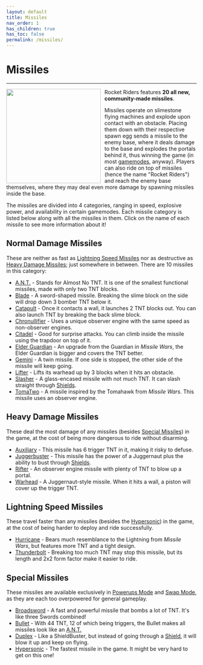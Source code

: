 ```yaml
---
layout: default
title: Missiles
nav_order: 1
has_children: true
has_toc: false
permalink: /missiles/
---
```

# Missiles
---

<img src="https://zeroniaserver.github.io/RocketRidersWiki/images/missiles.png" width="250" style="float: left; margin-right: 10px;" />
<p>Rocket Riders features <b>20 all new, community-made missiles</b>.

Missiles operate on slimestone flying machines and explode upon contact with an obstacle. Placing them down with their respective spawn egg sends a missile to the enemy base, where it deals damage to the base and explodes the portals behind it, thus winning the game (in most [gamemodes](https://zeroniaserver.github.io/RocketRidersWiki/gamemodes), anyway). Players can also ride on top of missiles (hence the name "Rocket Riders") and reach the enemy base themselves, where they may deal even more damage by spawning missiles inside the base.

The missiles are divided into 4 categories, ranging in speed, explosive power, and availability in certain gamemodes. Each missile category is listed below along with all the missiles in them. Click on the name of each missile to see more information about it!

**Normal Damage Missiles**
---
These are neither as fast as [Lightning Speed Missiles](#lightning-speed-missiles) nor as destructive as [Heavy Damage Missiles](#heavy-damage-missiles); just somewhere in between. There are 10 missiles in this category:

- [A.N.T.](https://zeroniaserver.github.io/RocketRidersWiki/missiles/normal/ant) - Stands for Almost No TNT. It is one of the smallest functional missiles, made with only two TNT blocks.  
- [Blade](https://zeroniaserver.github.io/RocketRidersWiki/missiles/normal/blade) - A sword-shaped missile. Breaking the slime block on the side will drop down 3 bomber TNT below it.
- [Catapult](https://zeroniaserver.github.io/RocketRidersWiki/missiles/normal/catapult) - Once it contacts a wall, it launches 2 TNT blocks out. You can also launch TNT by breaking the back slime block.
- [Chronullifier](https://zeroniaserver.github.io/RocketRidersWiki/missiles/normal/chronullifier) - Uses a unique observer engine with the same speed as non-observer engines.
- [Citadel](https://zeroniaserver.github.io/RocketRidersWiki/missiles/normal/citadel) - Good for surprise attacks. You can climb inside the missile using the trapdoor on top of it.
- [Elder Guardian](https://zeroniaserver.github.io/RocketRidersWiki/missiles/normal/elder_guardian) - An upgrade from the Guardian in *Missile Wars*, the Elder Guardian is bigger and covers the TNT better.
- [Gemini](https://zeroniaserver.github.io/RocketRidersWiki/missiles/normal/gemini) - A twin missile. If one side is stopped, the other side of the missile will keep going.
- [Lifter](https://zeroniaserver.github.io/RocketRidersWiki/missiles/normal/lifter) - Lifts its warhead up by 3 blocks when it hits an obstacle.
- [Slasher](https://zeroniaserver.github.io/RocketRidersWiki/missiles/normal/slasher) - A glass-encased missile with not much TNT. It can slash straight through [Shields](https://zeroniaserver.github.io/RocketRidersWiki/utilities/shield).
- [TomaTwo](https://zeroniaserver.github.io/RocketRidersWiki/missiles/normal/tomatwo) - A missile inspired by the Tomahawk from *Missile Wars*. This missile uses an observer engine.

**Heavy Damage Missiles**
---
These deal the most damage of any missiles (besides [Special Missiles](#special-missiles)) in the game, at the cost of being more dangerous to ride without disarming.

- [Auxiliary](https://zeroniaserver.github.io/RocketRidersWiki/missiles/heavy/auxiliary) - This missile has 6 trigger TNT in it, making it risky to defuse.
- [Juggerbuster](https://zeroniaserver.github.io/RocketRidersWiki/missiles/heavy/juggerbuster) - This missile has the power of a Juggernaut plus the ability to bust through [Shields](https://zeroniaserver.github.io/RocketRidersWiki/utilities/shield).
- [Rifter](https://zeroniaserver.github.io/RocketRidersWiki/missiles/heavy/rifter) - An observer engine missile with plenty of TNT to blow up a portal.
- [Warhead](https://zeroniaserver.github.io/RocketRidersWiki/missiles/heavy/warhead) - A Juggernaut-style missile. When it hits a wall, a piston will cover up the trigger TNT.

**Lightning Speed Missiles**
---
These travel faster than any missiles (besides the [Hypersonic](https://zeroniaserver.github.io/RocketRidersWiki/missiles/special/hypersonic)) in the game, at the cost of being harder to deploy and ride successfully.

- [Hurricane](https://zeroniaserver.github.io/RocketRidersWiki/missiles/lightning/hurricane) - Bears much resemblance to the Lightning from *Missile Wars*, but features more TNT and a tight design.
- [Thunderbolt](https://zeroniaserver.github.io/RocketRidersWiki/missiles/lightning/thunderbolt) - Breaking too much TNT may stop this missile, but its length and 2x2 form factor make it easier to ride.


**Special Missiles**
---
These missiles are available exclusively in [Powerups Mode](https://zeroniaserver.github.io/RocketRidersWiki/gamemodes/powerups) and [Swap Mode](https://zeroniaserver.github.io/RocketRidersWiki/gamemodes/swap), as they are each too overpowered for general gameplay.

- [Broadsword](https://zeroniaserver.github.io/RocketRidersWiki/missiles/special/broadsword) - A fast and powerful missile that bombs a lot of TNT. It's like three Swords combined!
- [Bullet](https://zeroniaserver.github.io/RocketRidersWiki/missiles/special/bullet) - With 44 TNT, 12 of which being triggers, the Bullet makes all missiles look like an [A.N.T.](https://zeroniaserver.github.io/RocketRidersWiki/missiles/ant)
- [Duplex](https://zeroniaserver.github.io/RocketRidersWiki/missiles/special/duplex) - Like a ShieldBuster, but instead of going through a [Shield](https://zeroniaserver.github.io/RocketRidersWiki/utilities/shield), it will blow it up and keep on flying.
- [Hypersonic](https://zeroniaserver.github.io/RocketRidersWiki/missiles/special/hypersonic) - The fastest missile in the game. It might be very hard to get on this one!